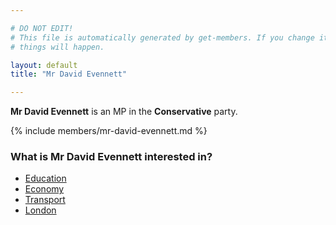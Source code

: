 ```yaml
---

# DO NOT EDIT!
# This file is automatically generated by get-members. If you change it, bad
# things will happen.

layout: default
title: "Mr David Evennett"

---
```


**Mr David Evennett** is an MP in the **Conservative** party.

{% include members/mr-david-evennett.md %}

### What is Mr David Evennett interested in?


* [Education](/interests/education.html)
* [Economy](/interests/economy.html)
* [Transport](/interests/transport.html)
* [London](/interests/london.html)
